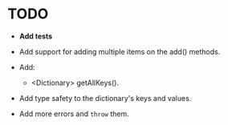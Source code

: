 # TODO

- **Add tests**

- Add support for adding multiple items on the add() methods.

- Add:
  - \<Dictionary\> getAllKeys().
  
- Add type safety to the dictionary's keys and values.

- Add more errors and ```throw``` them.
